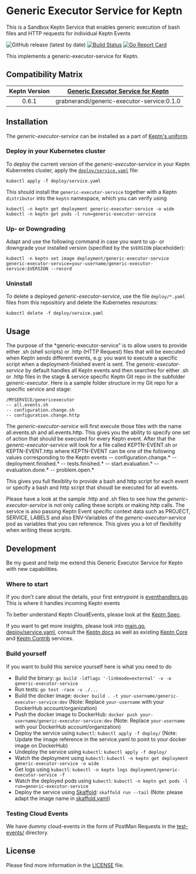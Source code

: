 # Generic Executor Service for Keptn

This is a Sandbox Keptn Service that enables generic execution of bash files and HTTP requests for individual Keptn Events 

![GitHub release (latest by date)](https://img.shields.io/github/v/release/grabnerandi/generic-executor-service)
[![Build Status](https://travis-ci.org/grabnerandi/generic-executor-service.svg?branch=master)](https://travis-ci.org/grabnerandi/generic-executor-service)
[![Go Report Card](https://goreportcard.com/badge/github.com/grabnerandi/generic-executor-service)](https://goreportcard.com/report/github.com/grabnerandi/generic-executor-service)

This implements a generic-executor-service for Keptn.

## Compatibility Matrix

| Keptn Version    | [Generic Executor Service for Keptn](https://hub.docker.com/r/grabnerandi/generic-executor-service/tags) |
|:----------------:|:----------------------------------------:|
|       0.6.1      | grabnerandi/generic-executor-service:0.1.0 |

## Installation

The *generic-executor-service* can be installed as a part of [Keptn's uniform](https://keptn.sh).

### Deploy in your Kubernetes cluster

To deploy the current version of the *generic-executor-service* in your Keptn Kubernetes cluster, apply the [`deploy/service.yaml`](deploy/service.yaml) file:

```console
kubectl apply -f deploy/service.yaml
```

This should install the `generic-executor-service` together with a Keptn `distributor` into the `keptn` namespace, which you can verify using

```console
kubectl -n keptn get deployment generic-executor-service -o wide
kubectl -n keptn get pods -l run=generic-executor-service
```

### Up- or Downgrading

Adapt and use the following command in case you want to up- or downgrade your installed version (specified by the `$VERSION` placeholder):

```console
kubectl -n keptn set image deployment/generic-executor-service generic-executor-service=your-username/generic-executor-service:$VERSION --record
```

### Uninstall

To delete a deployed *generic-executor-service*, use the file `deploy/*.yaml` files from this repository and delete the Kubernetes resources:

```console
kubectl delete -f deploy/service.yaml
```

## Usage

The purpose of the *generic-executor-service" is to allow users to provide either .sh (shell scripts) or .http (HTTP Request) files that will be executed when Keptn sends different events, e.g: you want to execute a specific script when a deployment-finished event is sent.
The *generic-executor-service* by default handles all Keptn events and then searches for either .sh or .http files in the stage & service specific Keptn Git repo in the subfolder *generic-executor*. Here is a sample folder structure in my Git repo for a specific service and stage:
```
/MYSERVICE/genericexecutor
-- all.events.sh
-- configuration.change.sh
-- configuration.change.http
```

The *generic-executor-service* will first execute those files with the name all.events.sh and all.events.http. This gives you the ability to specify one set of action that should be executed for every Keptn event.
After that the *generic-executor-service* will look for a file called KEPTN-EVENT.sh or KEPTN-EVENT.http where KEPTN-EVENT can be one of the following values corresponding to the Keptn events
-- configuration.change.*
-- deployment.finished.*
-- tests.finished.*
-- start.evaluation.*
-- evaluation.done.*
-- problem.open.*

This gives you full flexiblity to provide a bash and http script for each event or specify a bash and http script that shoudl be executed for all events.

Please have a look at the sample .http and .sh files to see how the *generic-executor-service* is not only calling these scripts or making http calls. The service is also passing Keptn Event specific context data such as PROJECT, SERVICE, LABELS and also ENV-Variables of the *generic-executor-service* pod as variables that you can reference. This gives you a lot of flexibility when writing these scripts.

## Development

Be my guest and help me extend this Generic Executor Service for Keptn with new capabilities. 

### Where to start

If you don't care about the details, your first entrypoint is [eventhandlers.go](eventhandlers.go). This is where it handles incoming Keptn events
 
To better understand Keptn CloudEvents, please look at the [Keptn Spec](https://github.com/keptn/spec).
 
If you want to get more insights, please look into [main.go](main.go), [deploy/service.yaml](deploy/service.yaml),
 consult the [Keptn docs](https://keptn.sh/docs/) as well as existing [Keptn Core](https://github.com/keptn/keptn) and
 [Keptn Contrib](https://github.com/keptn-contrib/) services.

### Build yourself

If you want to build this service yourself here is what you need to do

* Build the binary: `go build -ldflags '-linkmode=external' -v -o generic-executor-service`
* Run tests: `go test -race -v ./...`
* Build the docker image: `docker build . -t your-username/generic-executor-service:dev` (Note: Replace `your-username` with your DockerHub account/organization)
* Push the docker image to DockerHub: `docker push your-username/generic-executor-service:dev` (Note: Replace `your-username` with your DockerHub account/organization)
* Deploy the service using `kubectl`: `kubectl apply -f deploy/` (Note: Update the image reference in the service.yaml to point to your docker image on DockerHub)
* Undeploy the service using `kubectl`: `kubectl apply -f deploy/`
* Watch the deployment using `kubectl`: `kubectl -n keptn get deployment generic-executor-service -o wide`
* Get logs using `kubectl`: `kubectl -n keptn logs deployment/generic-executor-service -f`
* Watch the deployed pods using `kubectl`: `kubectl -n keptn get pods -l run=generic-executor-service`
* Deploy the service using [Skaffold](https://skaffold.dev/): `skaffold run --tail` (Note: please adapt the image name in [skaffold.yaml](skaffold.yaml))

### Testing Cloud Events

We have dummy cloud-events in the form of PostMan Requests in the [test-events/](test-events/) directory.

## License

Please find more information in the [LICENSE](LICENSE) file.